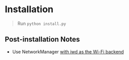 # Installation
> Run `python install.py`

## Post-installation Notes
- Use NetworkManager [with iwd as the Wi-Fi backend](https://wiki.archlinux.org/title/NetworkManager#Using_iwd_as_the_Wi-Fi_backend)

